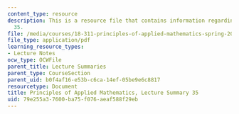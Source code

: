 ```yaml
---
content_type: resource
description: This is a resource file that contains information regarding lecture summary
  35.
file: /media/courses/18-311-principles-of-applied-mathematics-spring-2014/79e255a37600ba75f076aeaf588f29eb_MIT18_311S14_Lecture35.pdf
file_type: application/pdf
learning_resource_types:
- Lecture Notes
ocw_type: OCWFile
parent_title: Lecture Summaries
parent_type: CourseSection
parent_uid: b0f4af16-e53b-c6ca-14ef-05be9e6c8817
resourcetype: Document
title: Principles of Applied Mathematics, Lecture Summary 35
uid: 79e255a3-7600-ba75-f076-aeaf588f29eb
---
```


